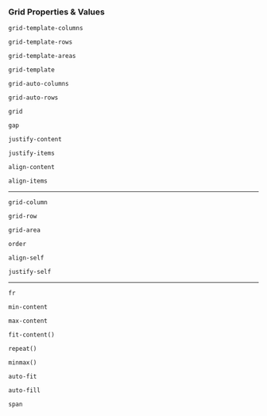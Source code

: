 ### Grid Properties & Values

<div class="grid-properties grid-properties--small">

`grid-template-columns`

`grid-template-rows`

`grid-template-areas`

`grid-template`

`grid-auto-columns`

`grid-auto-rows`

`grid`

`gap`

`justify-content`

`justify-items`

`align-content`

`align-items`

---

`grid-column`

`grid-row`

`grid-area`

`order`

`align-self`

`justify-self`

---

`fr`

`min-content`

`max-content`

`fit-content()`

`repeat()`

`minmax()`

`auto-fit`

`auto-fill`

`span`

</div>
